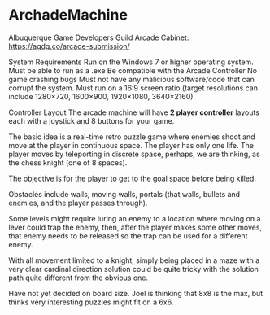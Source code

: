 # ArchadeMachine
Albuquerque Game Developers Guild Arcade Cabinet: https://agdg.co/arcade-submission/

System Requirements
  Run on the Windows 7 or higher operating system.
  Must be able to run as a .exe 
  Be compatible with the Arcade Controller 
  No game crashing bugs
  Must not have any malicious software/code that can corrupt the system.
  Must run on a 16:9 screen ratio (target resolutions can include 1280×720, 1600×900, 1920×1080, 3640×2160)
  
  
Controller Layout
   The arcade machine will have **2 player controller** layouts each with a joystick and 8 buttons for your game. 

  

The basic idea is a real-time retro puzzle game where enemies shoot and move at the player in continuous space. The player has only one life. The player moves by teleporting in discrete space, perhaps, we are thinking, as the chess knight (one of 8 spaces).

The objective is for the player to get to the goal space before being killed.

Obstacles include walls, moving walls, portals (that walls, bullets and enemies, and the player passes through).

Some levels might require luring an enemy to a location where moving on a lever could trap the enemy, then, after the player makes some other moves, that enemy needs to be released so the trap can be used for a different enemy.

With all movement limited to a knight, simply being placed in a maze with a very clear cardinal direction solution could be quite tricky with the solution path quite different from the obvious one.

Have not yet decided on board size. Joel is thinking that 8x8 is the max, but thinks very interesting puzzles might fit on a 6x6. 
